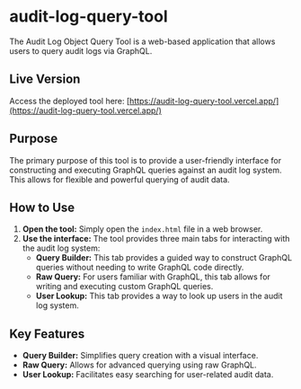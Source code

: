 # audit-log-query-tool

The Audit Log Object Query Tool is a web-based application that allows users to query audit logs via GraphQL.

## Live Version

Access the deployed tool here: [https://audit-log-query-tool.vercel.app/](https://audit-log-query-tool.vercel.app/)

## Purpose

The primary purpose of this tool is to provide a user-friendly interface for constructing and executing GraphQL queries against an audit log system. This allows for flexible and powerful querying of audit data.

## How to Use

1.  **Open the tool:** Simply open the `index.html` file in a web browser.
2.  **Use the interface:** The tool provides three main tabs for interacting with the audit log system:
    *   **Query Builder:** This tab provides a guided way to construct GraphQL queries without needing to write GraphQL code directly.
    *   **Raw Query:** For users familiar with GraphQL, this tab allows for writing and executing custom GraphQL queries.
    *   **User Lookup:** This tab provides a way to look up users in the audit log system.

## Key Features

*   **Query Builder:** Simplifies query creation with a visual interface.
*   **Raw Query:** Allows for advanced querying using raw GraphQL.
*   **User Lookup:** Facilitates easy searching for user-related audit data.